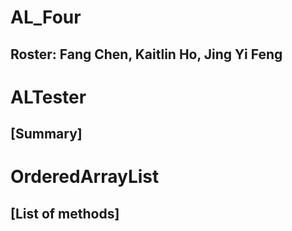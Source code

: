 # AL_Four

## Roster: Fang Chen, Kaitlin Ho, Jing Yi Feng

# ALTester

## [Summary]

# OrderedArrayList

## [List of methods]
